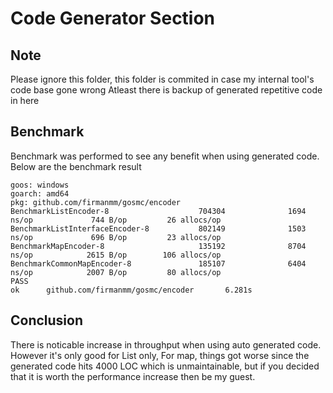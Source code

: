 # Code Generator Section
## Note
Please ignore this folder, this folder is commited in case my internal tool's code base gone wrong
Atleast there is backup of generated repetitive code in here

## Benchmark
Benchmark was performed to see any benefit when using generated code. Below are the benchmark result
```
goos: windows
goarch: amd64
pkg: github.com/firmanmm/gosmc/encoder
BenchmarkListEncoder-8                    704304              1694 ns/op             744 B/op         26 allocs/op
BenchmarkListInterfaceEncoder-8           802149              1503 ns/op             696 B/op         23 allocs/op
BenchmarkMapEncoder-8                     135192              8704 ns/op            2615 B/op        106 allocs/op
BenchmarkCommonMapEncoder-8               185107              6404 ns/op            2007 B/op         80 allocs/op
PASS
ok      github.com/firmanmm/gosmc/encoder       6.281s
```

## Conclusion
There is noticable increase in throughput when using auto generated code.
However it's only good for List only,
For map, things got worse since the generated code hits 4000 LOC which is unmaintainable, 
but if you decided that it is worth the performance increase then be my guest.